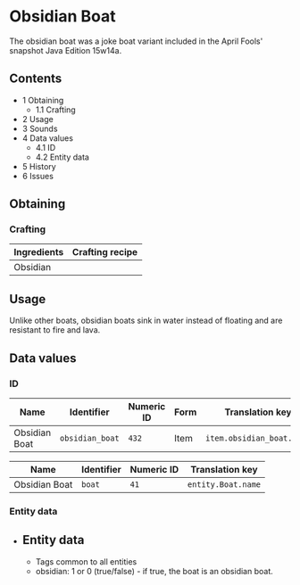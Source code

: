# Obsidian Boat
The obsidian boat was a joke boat variant included in the April Fools' snapshot Java Edition 15w14a.

## Contents
- 1 Obtaining
	- 1.1 Crafting
- 2 Usage
- 3 Sounds
- 4 Data values
	- 4.1 ID
	- 4.2 Entity data
- 5 History
- 6 Issues

## Obtaining
### Crafting
| Ingredients | Crafting recipe |
|-------------|-----------------|
| Obsidian    |                 |

## Usage
Unlike other boats, obsidian boats sink in water instead of floating and are resistant to fire and lava.

## Data values
### ID
| Name          | Identifier      | Numeric ID | Form | Translation key           |
|---------------|-----------------|------------|------|---------------------------|
| Obsidian Boat | `obsidian_boat` | `432`      | Item | `item.obsidian_boat.name` |

| Name          | Identifier | Numeric ID | Translation key    |
|---------------|------------|------------|--------------------|
| Obsidian Boat | `boat`     | `41`       | `entity.Boat.name` |

### Entity data
- Entity data
	- 
	- Tags common to all entities
	- obsidian: 1 or 0 (true/false) - if true, the boat is an obsidian boat.

